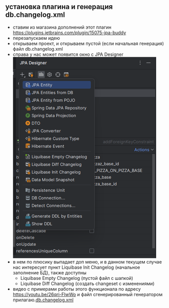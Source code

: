 ## установка плагина и генерация db.changelog.xml
* ставим из магазина дополнений этот плагин
https://plugins.jetbrains.com/plugin/15075-jpa-buddy
* перезапускаем идею
* открываем проект, и открываем пустой (если начальная генерация) файл db.changelog.xml
* справа у нас может появится окно с JPA Designer ![img.png](img.png)
* в нем по плюсику выпадает доп меню, и в данном текущем случае нас интересует пункт Liquibase Init Changelog (начальное заполнение БД), также доступны
  * Liquibase Empty Changelog (пустой файл с шапкой)
  * Liquibase Diff Changelog (создать сhangeset с изменениями)
* видео с примерами работы этого функционала по адресу https://youtu.be/26qri-FIwWo
и файл сгенерированный генератором прилагаю.[db.changelog.xml](src/main/resources/db/changelog/db.changelog.xml)